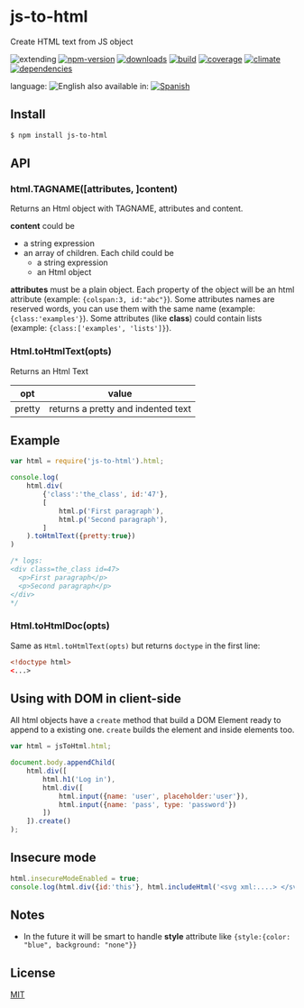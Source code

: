 # js-to-html


Create HTML text from JS object


![extending](https://img.shields.io/badge/stability-extending-orange.svg)
[![npm-version](https://img.shields.io/npm/v/js-to-html.svg)](https://npmjs.org/package/js-to-html)
[![downloads](https://img.shields.io/npm/dm/js-to-html.svg)](https://npmjs.org/package/js-to-html)
[![build](https://img.shields.io/travis/codenautas/js-to-html/master.svg)](https://travis-ci.org/codenautas/js-to-html)
[![coverage](https://img.shields.io/coveralls/codenautas/js-to-html/master.svg)](https://coveralls.io/r/codenautas/js-to-html)
[![climate](https://img.shields.io/codeclimate/github/codenautas/js-to-html.svg)](https://codeclimate.com/github/codenautas/js-to-html)
[![dependencies](https://img.shields.io/david/codenautas/js-to-html.svg)](https://david-dm.org/codenautas/js-to-html)


language: ![English](https://raw.githubusercontent.com/codenautas/multilang/master/img/lang-en.png)
also available in:
[![Spanish](https://raw.githubusercontent.com/codenautas/multilang/master/img/lang-es.png)](LEEME.md)

## Install


```sh
$ npm install js-to-html
```

## API

### html.TAGNAME([attributes, ]content)
Returns an Html object with TAGNAME, attributes and content.


**content** could be
 * a string expression
 * an array of children. Each child could be
   * a string expression
   * an Html object


**attributes** must be a plain object. Each property of the object will be an html attribute (example: `{colspan:3, id:"abc"}`).
Some attributes names are reserved words, you can use them with the same name (example: `{class:'examples'}`).
Some attributes (like **class**) could contain lists (example: `{class:['examples', 'lists']}`).

### Html.toHtmlText(opts)

Returns an Html Text

opt  | value
-----|-------
pretty | returns a pretty and indented text

## Example

```js
var html = require('js-to-html').html;

console.log(
    html.div(
        {'class':'the_class', id:'47'},
        [
            html.p('First paragraph'),
            html.p('Second paragraph'),
        ]
    ).toHtmlText({pretty:true})
)

/* logs:
<div class=the_class id=47>
  <p>First paragraph</p>
  <p>Second paragraph</p>
</div>
*/
```

### Html.toHtmlDoc(opts)

Same as `Html.toHtmlText(opts)` but returns `doctype` in the first line:


```html
<!doctype html>
<...>
```

## Using with DOM in client-side

All html objects have a `create` method that build a DOM Element ready to append to a existing one.
`create` builds the element and inside elements too.

```js
var html = jsToHtml.html;

document.body.appendChild(
    html.div([
        html.h1('Log in'),
        html.div([
            html.input({name: 'user', placeholder:'user'}),
            html.input({name: 'pass', type: 'password'})
        ])
    ]).create()
);

```

## Insecure mode


```js
html.insecureModeEnabled = true;
console.log(html.div({id:'this'}, html.includeHtml('<svg xml:....> </svg>')));
```

## Notes
 * In the future it will be smart to handle **style** attribute like `{style:{color: "blue", background: "none"}}`

## License


[MIT](LICENSE)
